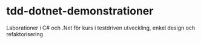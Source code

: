 tdd-dotnet-demonstrationer
==========================

Laborationer i C# och .Net för kurs i testdriven utveckling, enkel design och refaktorisering
